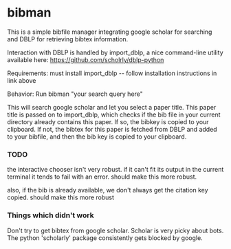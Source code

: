 # bibman
This is a simple bibfile manager integrating google scholar for searching and DBLP for retrieving bibtex information.

Interaction with DBLP is handled by import_dblp, a nice command-line utility available here: https://github.com/scholrly/dblp-python

Requirements:
must install import_dblp -- follow installation instructions in link above

Behavior:
Run
    bibman "your search query here"

This will search google scholar and let you select a paper title.
This paper title is passed on to import_dblp, which checks if the bib file in your current directory already contains this paper.
If so, the bibkey is copied to your clipboard.
If not, the bibtex for this paper is fetched from DBLP and added to your bibfile, and then the bib key is copied to your clipboard.


### TODO
the interactive chooser isn't very robust.
if it can't fit its output in the current terminal it tends to fail with an error.
should make this more robust.

also, if the bib is already available, we don't always get the citation key copied.
should make this more robust



### Things which didn't work

Don't try to get bibtex from google scholar. Scholar is very picky about bots.
The python 'scholarly' package consistently gets blocked by google.
